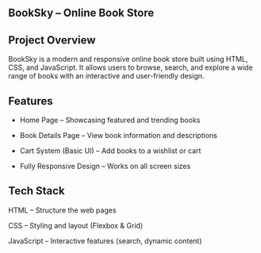 ## BookSky – Online Book Store

## Project Overview

  BookSky is a modern and responsive online book store built using HTML, CSS, and JavaScript. It allows users to browse, search, and explore a wide range of books with an interactive and user-friendly design.

## Features

 - Home Page – Showcasing featured and trending books

 - Book Details Page – View book information and descriptions

 - Cart System (Basic UI) – Add books to a wishlist or cart

 - Fully Responsive Design – Works on all screen sizes

## Tech Stack

HTML – Structure the web pages

CSS – Styling and layout (Flexbox & Grid)

JavaScript – Interactive features (search, dynamic content)
